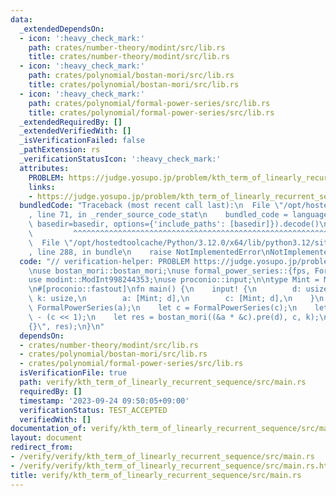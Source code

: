 ```yaml
---
data:
  _extendedDependsOn:
  - icon: ':heavy_check_mark:'
    path: crates/number-theory/modint/src/lib.rs
    title: crates/number-theory/modint/src/lib.rs
  - icon: ':heavy_check_mark:'
    path: crates/polynomial/bostan-mori/src/lib.rs
    title: crates/polynomial/bostan-mori/src/lib.rs
  - icon: ':heavy_check_mark:'
    path: crates/polynomial/formal-power-series/src/lib.rs
    title: crates/polynomial/formal-power-series/src/lib.rs
  _extendedRequiredBy: []
  _extendedVerifiedWith: []
  _isVerificationFailed: false
  _pathExtension: rs
  _verificationStatusIcon: ':heavy_check_mark:'
  attributes:
    PROBLEM: https://judge.yosupo.jp/problem/kth_term_of_linearly_recurrent_sequence
    links:
    - https://judge.yosupo.jp/problem/kth_term_of_linearly_recurrent_sequence
  bundledCode: "Traceback (most recent call last):\n  File \"/opt/hostedtoolcache/Python/3.12.0/x64/lib/python3.12/site-packages/onlinejudge_verify/documentation/build.py\"\
    , line 71, in _render_source_code_stat\n    bundled_code = language.bundle(stat.path,\
    \ basedir=basedir, options={'include_paths': [basedir]}).decode()\n          \
    \         ^^^^^^^^^^^^^^^^^^^^^^^^^^^^^^^^^^^^^^^^^^^^^^^^^^^^^^^^^^^^^^^^^^^^^^^^^^^^^^^^^\n\
    \  File \"/opt/hostedtoolcache/Python/3.12.0/x64/lib/python3.12/site-packages/onlinejudge_verify/languages/rust.py\"\
    , line 288, in bundle\n    raise NotImplementedError\nNotImplementedError\n"
  code: "// verification-helper: PROBLEM https://judge.yosupo.jp/problem/kth_term_of_linearly_recurrent_sequence\n\
    \nuse bostan_mori::bostan_mori;\nuse formal_power_series::{fps, FormalPowerSeries};\n\
    use modint::ModInt998244353;\nuse proconio::input;\n\ntype Mint = ModInt998244353;\n\
    \n#[proconio::fastout]\nfn main() {\n    input! {\n        d: usize,\n       \
    \ k: usize,\n        a: [Mint; d],\n        c: [Mint; d],\n    }\n    let a =\
    \ FormalPowerSeries(a);\n    let c = FormalPowerSeries(c);\n    let c = fps![1]\
    \ - (c << 1);\n    let res = bostan_mori((&a * &c).pre(d), c, k);\n    println!(\"\
    {}\", res);\n}\n"
  dependsOn:
  - crates/number-theory/modint/src/lib.rs
  - crates/polynomial/bostan-mori/src/lib.rs
  - crates/polynomial/formal-power-series/src/lib.rs
  isVerificationFile: true
  path: verify/kth_term_of_linearly_recurrent_sequence/src/main.rs
  requiredBy: []
  timestamp: '2023-09-24 09:50:05+09:00'
  verificationStatus: TEST_ACCEPTED
  verifiedWith: []
documentation_of: verify/kth_term_of_linearly_recurrent_sequence/src/main.rs
layout: document
redirect_from:
- /verify/verify/kth_term_of_linearly_recurrent_sequence/src/main.rs
- /verify/verify/kth_term_of_linearly_recurrent_sequence/src/main.rs.html
title: verify/kth_term_of_linearly_recurrent_sequence/src/main.rs
---
```

